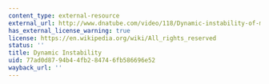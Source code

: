 ```yaml
---
content_type: external-resource
external_url: http://www.dnatube.com/video/118/Dynamic-instability-of-microtubules--under-microscope-
has_external_license_warning: true
license: https://en.wikipedia.org/wiki/All_rights_reserved
status: ''
title: Dynamic Instability
uid: 77ad0d87-94b4-4fb2-8474-6fb586696e52
wayback_url: ''
---
```

